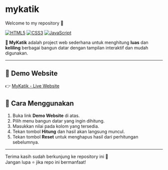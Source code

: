 # mykatik

Welcome to my repository 🎉  

[![HTML5](https://img.shields.io/badge/HTML5-E34F26?style=for-the-badge&logo=html5&logoColor=white)](https://developer.mozilla.org/docs/Web/HTML)
[![CSS3](https://img.shields.io/badge/CSS3-1572B6?style=for-the-badge&logo=css3&logoColor=white)](https://developer.mozilla.org/docs/Web/CSS)
[![JavaScript](https://img.shields.io/badge/JavaScript-F7DF1E?style=for-the-badge&logo=javascript&logoColor=black)](https://developer.mozilla.org/docs/Web/JavaScript)

**🧮 MyKatik** adalah project web sederhana untuk menghitung **luas** dan **keliling** berbagai bangun datar dengan tampilan interaktif dan mudah digunakan.  

---

## 🚀 Demo Website  
👉 [MyKatik - Live Website](https://adhx0.github.io/mykatik/)


## 📖 Cara Menggunakan
1. Buka link **Demo Website** di atas.
2. Pilih menu bangun datar yang ingin dihitung.  
3. Masukkan nilai pada kolom yang tersedia.  
4. Tekan tombol **Hitung** dan hasil akan langsung muncul.
5. Tekan tombol **Reset** untuk menghapus hasil dari perhitungan sebelumnya.

---

Terima kasih sudah berkunjung ke repository ini 🙏  
Jangan lupa ⭐ jika repo ini bermanfaat!
